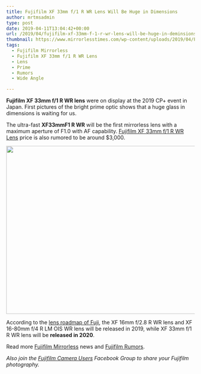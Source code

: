 ```yaml
---
title: Fujifilm XF 33mm f/1 R WR Lens Will Be Huge in Dimensions
author: mrtmsadmin
type: post
date: 2019-04-11T13:04:42+00:00
url: /2019/04/fujifilm-xf-33mm-f-1-r-wr-lens-will-be-huge-in-deminsions/
thumbnail: https://www.mirrorlesstimes.com/wp-content/uploads/2019/04/Fuji-Fujinon-XF-33mm-f1-R-WR-lens-2.jpg
tags:
  - Fujifilm Mirrorless
  - Fujifilm XF 33mm f/1 R WR Lens
  - Lens
  - Prime
  - Rumors
  - Wide Angle

---
```

**Fujifilm XF 33mm f/1 R WR lens** were on display at the 2019 CP+ event in Japan. First pictures of the bright prime optic shows that a huge glass in dimensions is waiting for us.

The ultra-fast **XF33mmF1 R WR** will be the first mirrorless lens with a maximum aperture of F1.0 with AF capability. <a href="https://www.bestcameranews.com/tag/fujifilm-xf-33mm-f-1-r-wr-lens/" target="_blank" rel="noopener">Fujifilm XF 33mm f/1 R WR Lens</a> price is also rumored to be around $3,000.<!--more-->

[<img class="aligncenter size-full wp-image-3620" src="https://i1.wp.com/www.mirrorlesstimes.com/wp-content/uploads/2019/04/Fuji-Fujinon-XF-33mm-f1-R-WR-lens-3.jpg?resize=600%2C450&#038;ssl=1" alt="" width="600" height="450" srcset="https://i1.wp.com/www.mirrorlesstimes.com/wp-content/uploads/2019/04/Fuji-Fujinon-XF-33mm-f1-R-WR-lens-3.jpg?w=900&ssl=1 900w, https://i1.wp.com/www.mirrorlesstimes.com/wp-content/uploads/2019/04/Fuji-Fujinon-XF-33mm-f1-R-WR-lens-3.jpg?resize=400%2C300&ssl=1 400w, https://i1.wp.com/www.mirrorlesstimes.com/wp-content/uploads/2019/04/Fuji-Fujinon-XF-33mm-f1-R-WR-lens-3.jpg?resize=768%2C576&ssl=1 768w" sizes="(max-width: 600px) 100vw, 600px" data-recalc-dims="1" />][1]

According to the [lens roadmap of Fuji][2], the XF 16mm f/2.8 R WR lens and XF 16-80mm f/4 R LM OIS WR lens will be released in 2019, while XF 33mm f/1 R WR lens will be **released in 2020**.

Read more <a href="https://www.mirrorlesstimes.com/tag/fujifilm-mirrorless/" target="_blank" rel="noopener">Fujifilm Mirrorless</a> news and <a href="https://www.dailycameranews.com/tag/fujifilm-rumors/" target="_blank" rel="noopener">Fujifilm Rumors</a>.

_Also join the <a title="" href="https://www.facebook.com/groups/978460185571041/" target="_blank" rel="external nofollow noopener">Fujifilm Camera Users</a> Facebook Group to share your Fujifilm photography._

 [1]: https://i1.wp.com/www.mirrorlesstimes.com/wp-content/uploads/2019/04/Fuji-Fujinon-XF-33mm-f1-R-WR-lens-3.jpg?ssl=1
 [2]: https://www.dailycameranews.com/2018/07/updated-x-mount-lens-roadmap-xf-16mm-f-2-8-xf-16-80mm-f-4-xf-33mm-f-1-r-wr/